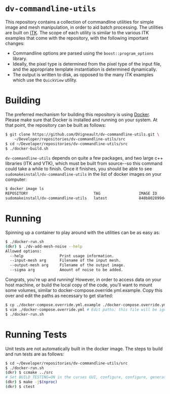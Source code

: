 # `dv-commandline-utils`

This repository contains a collection of commandline utilities for simple image and mesh manipulation, in order to aid batch processing.  The utilities are built on [ITK](https://itk.org/Doxygen/html/index.html).  The scope of each utility is similar to the various ITK examples that come with the repository, with the following important changes:

- Commandline options are parsed using the `boost::program_options` library.
- Ideally, the pixel type is determined from the pixel type of the input file, and the appropriate template instantiation is determined dynamically.
- The output is written to disk, as opposed to the many ITK examples which use the `QuickView` utility.

# Building

The preferred mechanism for building this repository is using [Docker](https://www.docker.com/).  Please make sure that Docker is installed and running on your system.  At that point, the repository can be built as follows:

```bash
$ git clone https://github.com/DVigneault/dv-commandline-utils.git \
    ~/Developer/repositories/dv-commandline-utils/src
$ cd ~/Developer/repositories/dv-commandline-utils/src
$ ./docker-build.sh
```

`dv-commandline-utils` depends on quite a few packages, and two large c++ libraries (ITK and VTK), which must be built from source--so this command could take a while to finish.  Once it finishes, you should be able to see `sudomakeinstall/dv-commandline-utils` in the list of docker images on your computer:

```bash
$ docker image ls
REPOSITORY                             TAG                 IMAGE ID            CREATED             SIZE
sudomakeinstall/dv-commandline-utils   latest              848b802899d4        43 seconds ago      3.08GB
```

# Running

Spinning up a container to play around with the utilities can be as easy as:

```bash
$ ./docker-run.sh
(dkr) $ ./dv-add-mesh-noise --help
Allowed options:
  --help                Print usage information.
  --input-mesh arg      Filename of the input mesh.
  --output-mesh arg     Filename of the output image.
  --sigma arg           Amount of noise to be added.
```

Congrats, you're up and running!  However, in order to access data on your host machine, or build the local copy of the code, you'll want to mount some volumes, similar to docker-compose.override.yml.example.  Copy this over and edit the paths as necessary to get started:

```bash
$ cp ./docker-compose.override.yml.example ./docker-compose.override.yml
$ vim ./docker-compose.override.yml # Edit paths; this file will be ignored by git.
$ ./docker-run.sh
```

# Running Tests

Unit tests are not automatically built in the docker image.  The steps to build and run tests are as follows:

```bash
$ cd ~/Developer/repositories/dv-commandline-utils/src
$ ./docker-run.sh
(dkr) $ ccmake ../src
# Set BUILD_TESTING=ON in the curses GUI, configure, configure, generate.
(dkr) $ make -j$(nproc)
(dkr) $ ctest
```
